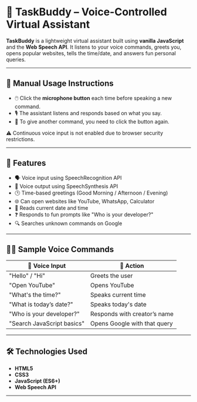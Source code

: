 # 🤖 TaskBuddy – Voice-Controlled Virtual Assistant

**TaskBuddy** is a lightweight virtual assistant built using **vanilla JavaScript** and the **Web Speech API**. It listens to your voice commands, greets you, opens popular websites, tells the time/date, and answers fun personal queries.

---

## 🧭 Manual Usage Instructions

- 🖱️ Click the **microphone button** each time before speaking a new command.
- 🎙️ The assistant listens and responds based on what you say.
- 🔁 To give another command, you need to click the button again.
  
⚠️ Continuous voice input is not enabled due to browser security restrictions.

---

## 🎯 Features

- 🗣️ Voice input using SpeechRecognition API
- 🧠 Voice output using SpeechSynthesis API
- 🕒 Time-based greetings (Good Morning / Afternoon / Evening)
- 🌐 Can open websites like YouTube, WhatsApp, Calculator
- 📅 Reads current date and time
- ❓ Responds to fun prompts like "Who is your developer?"
- 🔍 Searches unknown commands on Google

---

## 🧑‍💻 Sample Voice Commands

| 🎤 Voice Input                | 🔧 Action                             |
|-----------------------------|--------------------------------------|
| "Hello" / "Hi"              | Greets the user                      |
| "Open YouTube"              | Opens YouTube                        |
| "What's the time?"          | Speaks current time                  |
| "What is today’s date?"     | Speaks today's date                  |
| "Who is your developer?"    | Responds with creator’s name         |
| "Search JavaScript basics"  | Opens Google with that query         |

---

## 🛠️ Technologies Used

- **HTML5**
- **CSS3**
- **JavaScript (ES6+)**
- **Web Speech API**

---
